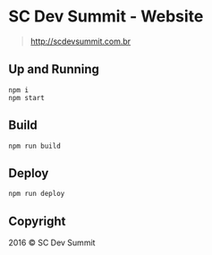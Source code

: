 # SC Dev Summit - Website

> http://scdevsummit.com.br

## Up and Running

```
npm i
npm start
```

## Build

```
npm run build
```

## Deploy

```
npm run deploy
```

## Copyright

2016 &copy; SC Dev Summit
